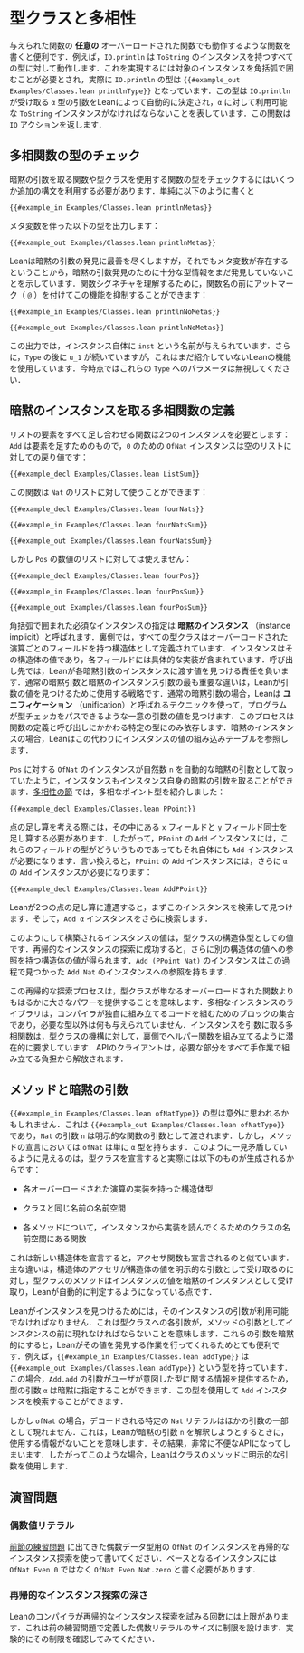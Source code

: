 <!--
# Type Classes and Polymorphism
-->

# 型クラスと多相性

<!--
It can be useful to write functions that work for _any_ overloading of a given function.
For instance, `IO.println` works for any type that has an instance of `ToString`.
This is indicated using square brackets around the required instance: the type of `IO.println` is `{{#example_out Examples/Classes.lean printlnType}}`.
This type says that `IO.println` accepts an argument of type `α`, which Lean should determine automatically, and that there must be a `ToString` instance available for `α`.
It returns an `IO` action.
-->

与えられた関数の **任意の** オーバーロードされた関数でも動作するような関数を書くと便利です．例えば，`IO.println` は `ToString` のインスタンスを持つすべての型に対して動作します．これを実現するには対象のインスタンスを角括弧で囲むことが必要とされ，実際に `IO.println` の型は `{{#example_out Examples/Classes.lean printlnType}}` となっています．この型は `IO.println` が受け取る `α` 型の引数をLeanによって自動的に決定され，`α` に対して利用可能な `ToString` インスタンスがなければならないことを表しています．この関数は `IO` アクションを返します．

<!--
## Checking Polymorphic Functions' Types
-->

## 多相関数の型のチェック

<!--
Checking the type of a function that takes implicit arguments or uses type classes requires the use of some additional syntax.
Simply writing
-->

暗黙の引数を取る関数や型クラスを使用する関数の型をチェックするにはいくつか追加の構文を利用する必要があります．単純に以下のように書くと

```lean
{{#example_in Examples/Classes.lean printlnMetas}}
```
<!--
yields a type with metavariables:
-->

メタ変数を伴った以下の型を出力します：

```output info
{{#example_out Examples/Classes.lean printlnMetas}}
```
<!--
This is because Lean does its best to discover implicit arguments, and the presence of metavariables indicates that it did not yet discover enough type information to do so.
To understand the signature of a function, this feature can be suppressed with an at-sign (`@`) before the function's name:
-->

Leanは暗黙の引数の発見に最善を尽くしますが，それでもメタ変数が存在するということから，暗黙の引数発見のために十分な型情報をまだ発見していないことを示しています．関数シグネチャを理解するために，関数名の前にアットマーク（ `@` ）を付けてこの機能を抑制することができます：

```lean
{{#example_in Examples/Classes.lean printlnNoMetas}}
```
```output info
{{#example_out Examples/Classes.lean printlnNoMetas}}
```
<!--
In this output, the instance itself has been given the name `inst`.
Additionally, there is a `u_1` after `Type`, which uses a feature of Lean that has not yet been introduced.
For now, ignore these parameters to `Type`.
-->

この出力では，インスタンス自体に `inst` という名前が与えられています．さらに，`Type` の後に `u_1` が続いていますが，これはまだ紹介していないLeanの機能を使用しています．今時点ではこれらの `Type` へのパラメータは無視してください．

<!--
## Defining Polymorphic Functions with Instance Implicits
-->

## 暗黙のインスタンスを取る多相関数の定義

<!--
A function that sums all entries in a list needs two instances: `Add` allows the entries to be added, and an `OfNat` instance for `0` provides a sensible value to return for the empty list:
-->

リストの要素をすべて足し合わせる関数は2つのインスタンスを必要とします： `Add` は要素を足すためのもので，`0` のための `OfNat` インスタンスは空のリストに対しての戻り値です：

```lean
{{#example_decl Examples/Classes.lean ListSum}}
```
<!--
This function can be used for a list of `Nat`s:
-->

この関数は `Nat` のリストに対して使うことができます：

```lean
{{#example_decl Examples/Classes.lean fourNats}}

{{#example_in Examples/Classes.lean fourNatsSum}}
```
```output info
{{#example_out Examples/Classes.lean fourNatsSum}}
```
<!--
but not for a list of `Pos` numbers:
-->

しかし `Pos` の数値のリストに対しては使えません：

```lean
{{#example_decl Examples/Classes.lean fourPos}}

{{#example_in Examples/Classes.lean fourPosSum}}
```
```output error
{{#example_out Examples/Classes.lean fourPosSum}}
```

<!--
Specifications of required instances in square brackets are called _instance implicits_.
Behind the scenes, every type class defines a structure that has a field for each overloaded operation.
Instances are values of that structure type, with each field containing an implementation.
At a call site, Lean is responsible for finding an instance value to pass for each instance implicit argument.
The most important difference between ordinary implicit arguments and instance implicits is the strategy that Lean uses to find an argument value.
In the case of ordinary implicit arguments, Lean uses a technique called _unification_ to find a single unique argument value that would allow the program to pass the type checker.
This process relies only on the specific types involved in the function's definition and the call site.
For instance implicits, Lean instead consults a built-in table of instance values.
-->

角括弧で囲まれた必須なインスタンスの指定は **暗黙のインスタンス** （instance implicit）と呼ばれます．裏側では，すべての型クラスはオーバーロードされた演算ごとのフィールドを持つ構造体として定義されています．インスタンスはその構造体の値であり，各フィールドには具体的な実装が含まれています．呼び出し先では，Leanが各暗黙引数のインスタンスに渡す値を見つける責任を負います．通常の暗黙引数と暗黙のインスタンス引数の最も重要な違いは，Leanが引数の値を見つけるために使用する戦略です．通常の暗黙引数の場合，Leanは **ユニフィケーション** （unification）と呼ばれるテクニックを使って，プログラムが型チェッカをパスできるような一意の引数の値を見つけます．このプロセスは関数の定義と呼び出しにかかわる特定の型にのみ依存します．暗黙のインスタンスの場合，Leanはこの代わりにインスタンスの値の組み込みテーブルを参照します．

<!--
Just as the `OfNat` instance for `Pos` took a natural number `n` as an automatic implicit argument, instances may also take instance implicit arguments themselves.
The [section on polymorphism](../getting-to-know/polymorphism.md) presented a polymorphic point type:
-->

`Pos` に対する `OfNat` のインスタンスが自然数 `n` を自動的な暗黙の引数として取っていたように，インスタンスもインスタンス自身の暗黙の引数を取ることができます．[多相性の節](../getting-to-know/polymorphism.md) では，多相なポイント型を紹介しました：

```lean
{{#example_decl Examples/Classes.lean PPoint}}
```
<!--
Addition of points should add the underlying `x` and `y` fields.
Thus, an `Add` instance for `PPoint` requires an `Add` instance for whatever type these fields have.
In other words, the `Add` instance for `PPoint` requires a further `Add` instance for `α`:
-->

点の足し算を考える際には，その中にある `x` フィールドと `y` フィールド同士を足し算する必要があります．したがって，`PPoint` の `Add` インスタンスには，これらのフィールドの型がどういうものであってもそれ自体にも `Add` インスタンスが必要になります．言い換えると，`PPoint` の `Add` インスタンスには，さらに `α` の `Add` インスタンスが必要になります：

```lean
{{#example_decl Examples/Classes.lean AddPPoint}}
```
<!--
When Lean encounters an addition of two points, it searches for and finds this instance.
It then performs a further search for the `Add α` instance.
-->

Leanが2つの点の足し算に遭遇すると，まずこのインスタンスを検索して見つけます．そして，`Add α` インスタンスをさらに検索します．

<!--
The instance values that are constructed in this way are values of the type class's structure type.
A successful recursive instance search results in a structure value that has a reference to another structure value.
An instance of `Add (PPoint Nat)` contains a reference to the instance of `Add Nat` that was found.
-->

このようにして構築されるインスタンスの値は，型クラスの構造体型としての値です．再帰的なインスタンスの探索に成功すると，さらに別の構造体の値への参照を持つ構造体の値が得られます．`Add (PPoint Nat)` のインスタンスはこの過程で見つかった `Add Nat` のインスタンスへの参照を持ちます．

<!--
This recursive search process means that type classes offer significantly more power than plain overloaded functions.
A library of polymorphic instances is a set of code building blocks that the compiler will assemble on its own, given nothing but the desired type.
Polymorphic functions that take instance arguments are latent requests to the type class mechanism to assemble helper functions behind the scenes.
The API's clients are freed from the burden of plumbing together all of the necessary parts by hand.
-->

この再帰的な探索プロセスは，型クラスが単なるオーバーロードされた関数よりもはるかに大きなパワーを提供することを意味します．多相なインスタンスのライブラリは，コンパイラが独自に組み立てるコードを組むためのブロックの集合であり，必要な型以外は何も与えられていません．インスタンスを引数に取る多相関数は，型クラスの機構に対して，裏側でヘルパー関数を組み立てるように潜在的に要求しています．APIのクライアントは，必要な部分をすべて手作業で組み立てる負担から解放されます．

<!--
## Methods and Implicit Arguments
-->

## メソッドと暗黙の引数

<!--
The type of `{{#example_in Examples/Classes.lean ofNatType}}` may be surprising.
It is `{{#example_out Examples/Classes.lean ofNatType}}`, in which the `Nat` argument `n` occurs as an explicit function argument.
In the declaration of the method, however, `ofNat` simply has type `α`.
This seeming discrepancy is because declaring a type class really results in the following:
-->

`{{#example_in Examples/Classes.lean ofNatType}}` の型は意外に思われるかもしれません．これは `{{#example_out Examples/Classes.lean ofNatType}}` であり，`Nat` の引数 `n` は明示的な関数の引数として渡されます．しかし，メソッドの宣言においては `ofNat` は単に `α` 型を持ちます．このように一見矛盾しているように見えるのは，型クラスを宣言すると実際には以下のものが生成されるからです：

 <!--
 * A structure type to contain the implementation of each overloaded operation
-->
 * 各オーバーロードされた演算の実装を持った構造体型
 <!--
 * A namespace with the same name as the class
-->
 * クラスと同じ名前の名前空間
 <!--
 * For each method, a function in the class's namespace that retrieves its implementation from an instance
-->
 * 各メソッドについて，インスタンスから実装を読んでくるためのクラスの名前空間にある関数

<!--
This is analogous to the way that declaring a new structure also declares accessor functions.
The primary difference is that a structure's accessors take the structure value as an explicit argument, while the type class methods take the instance value as an instance implicit to be found automatically by Lean.
-->

これは新しい構造体を宣言すると，アクセサ関数も宣言されるのと似ています．主な違いは，構造体のアクセサが構造体の値を明示的な引数として受け取るのに対し，型クラスのメソッドはインスタンスの値を暗黙のインスタンスとして受け取り，Leanが自動的に判定するようになっている点です．

<!--
In order for Lean to find an instance, its arguments must be available.
This means that each argument to the type class must be an argument to the method that occurs before the instance.
It is most convenient when these arguments are implicit, because Lean does the work of discovering their values.
For example, `{{#example_in Examples/Classes.lean addType}}` has the type `{{#example_out Examples/Classes.lean addType}}`.
In this case, the type argument `α` can be implicit because the arguments to `Add.add` provide information about which type the user intended.
This type can then be used to search for the `Add` instance.
-->

Leanがインスタンスを見つけるためには，そのインスタンスの引数が利用可能でなければなりません．これは型クラスへの各引数が，メソッドの引数としてインスタンスの前に現れなければならないことを意味します．これらの引数を暗黙的にすると，Leanがその値を発見する作業を行ってくれるためとても便利です．例えば，`{{#example_in Examples/Classes.lean addType}}` は `{{#example_out Examples/Classes.lean addType}}` という型を持っています．この場合，`Add.add` の引数がユーザが意図した型に関する情報を提供するため，型の引数 `α` は暗黙に指定することができます．この型を使用して `Add` インスタンスを検索することができます．

<!--
In the case of `ofNat`, however, the particular `Nat` literal to be decoded does not appear as part of any other argument.
This means that Lean would have no information to use when attempting to figure out the implicit argument `n`.
The result would be a very inconvenient API.
Thus, in these cases, Lean uses an explicit argument for the class's method.
-->

しかし `ofNat` の場合，デコードされる特定の `Nat` リテラルはほかの引数の一部として現れません．これは，Leanが暗黙の引数 `n` を解釈しようとするときに，使用する情報がないことを意味します．その結果，非常に不便なAPIになってしまいます．したがってこのような場合，Leanはクラスのメソッドに明示的な引数を使用します．

<!--
## Exercises
-->

## 演習問題

<!--
### Even Number Literals
-->

### 偶数値リテラル

<!--
Write an instance of `OfNat` for the even number datatype from the [previous section's exercises](pos.md#even-numbers) that uses recursive instance search.
For the base instance, it is necessary to write `OfNat Even Nat.zero` instead of `OfNat Even 0`.
-->

[前節の練習問題](pos.md#偶数) に出てきた偶数データ型用の `OfNat` のインスタンスを再帰的なインスタンス探索を使って書いてください．ベースとなるインスタンスには `OfNat Even 0` ではなく `OfNat Even Nat.zero` と書く必要があります．

<!--
### Recursive Instance Search Depth
-->

### 再帰的なインスタンス探索の深さ

<!--
There is a limit to how many times the Lean compiler will attempt a recursive instance search.
This places a limit on the size of even number literals defined in the previous exercise.
Experimentally determine what the limit is.
-->

Leanのコンパイラが再帰的なインスタンス探索を試みる回数には上限があります．これは前の練習問題で定義した偶数リテラルのサイズに制限を設けます．実験的にその制限を確認してみてください．
